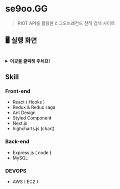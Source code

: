# se9oo.GG

> RIOT API를 활용한 리그오브레전드 전적 검색 사이트

## 🖥 실행 화면 

<br>

<details>
  <summary><strong>이곳을 클릭해 주세요!</strong></summary>
  
### 목차  
[1. 메인](#메인)  
[2. 전적](#전적)  
- [2-1. 인게임](#인게임-정보)  
- [2-2. 전적 상세](#전적-상세-정보)  
- [2-3. 참가자 상세 정보](#참가자-상세-정보)  
- [2-4. 팀 분석 정보](#팀-분석-정보)  
- [2-5. 빌드 정보](#빌드-정보)  
- [2-6. 챔피언별 통계 정보](#챔피언별-통계-정보)  

[3. 로그인](#로그인)  
- [3-1. 회원가입](#회원가입)  
- [3-2. 프로필](#프로필)  

[4. 커뮤니티](#커뮤니티)  
- [4-1. 게시글 작성 및 수정](#게시글-작성-및-수정)  
- [4-2. 댓글 작성 및 삭제](#댓글-작성-및-삭제)  
  
[5. 챔피언](#챔피언)  
- [5-1. 챔피언 상세 정보](#챔피언-상세-정보)  

<br>
  
### 메인
![1. 메인](https://user-images.githubusercontent.com/39517335/169253735-a26f95a4-df5c-4a22-b696-a29a1f44e96d.png)
- 사용자 게임상 닉네임으로 전적을 조회 할 수 있습니다.

[목차로 이동](#목차)

<br>

### 전적
![2. 전적](https://user-images.githubusercontent.com/39517335/169260949-d9e33ba5-6bed-4dff-b5c5-121b6dbfaa9d.png)
![2. 전적-1](https://user-images.githubusercontent.com/39517335/169261096-2e2c6feb-96bf-4d59-88db-aaaf341305ff.png)
- 검색한 사용자의 솔로 랭크, 숙련도 TOP3, 전적 목록 정보를 조회 할 수 있습니다.

[목차로 이동](#목차)

<br>

#### 인게임 정보
![2-1. 인게임](https://user-images.githubusercontent.com/39517335/169260456-bb5f5394-f363-409f-be56-a6dd69cb412e.png)
- 현재 진행중인 게임 정보를 확인 할 수 있습니다.

[목차로 이동](#목차)

<br>

#### 전적 상세 정보
![2-2. 전적 상세](https://user-images.githubusercontent.com/39517335/169274170-a2566583-9b81-4a1b-9b2f-da2af9dd5037.png)
- 진행한 게임에 대한 정보(승패, 진행 시기, 게임 총 시간, 오브젝트 점수, 아이템, 스펠, 룬, 스탯, 참가자)가 표시 됩니다.

[목차로 이동](#목차)

<br>

#### 참가자 상세 정보
![2-3. 참가자 상세](https://user-images.githubusercontent.com/39517335/169274903-531b41ac-5547-40c7-8739-a0e687b9b27d.png)
![2-3. 참가자 상세2](https://user-images.githubusercontent.com/39517335/169275389-0b21cbb7-10e7-4736-810e-3ae6d8a7a44b.png)

- 진행한 게임에 대한 참가자들의 정보(레벨, 스펠, 룬, 스텟, 아이템)가 표시 됩니다.

[목차로 이동](#목차)

<br>

#### 팀 분석 정보
![2-4. 팀 분석](https://user-images.githubusercontent.com/39517335/169275864-37c5d618-db1c-47df-aa22-ce46848123df.png)
- 챔피언에게 가한 피해, 골드 획득량, 챔피언 처치 등 게임 통계를 그래프로 표시 됩니다.

[목차로 이동](#목차)

<br>

#### 빌드 정보
![2-5. 빌드 정보](https://user-images.githubusercontent.com/39517335/169276251-7c8bb9ae-cee0-47b5-a6ef-ac48f5d3f704.png)
- 아이템을 구매/판매한 기록이 타임라인 순으로 표시됩니다.
- 스킬 마스터 순서와 각 레벨에 선택한 스킬이 표시됩니다.
- 선택한 룬과 하위 퍽, 특성 정보가 표시됩니다.

[목차로 이동](#목차)

<br>

#### 챔피언별 통계 정보
![2-6. 챔피언별 통계 정보](https://user-images.githubusercontent.com/39517335/169277472-dff3c2c5-84db-486f-a894-81f4f4c2377f.png)
- 챔피언별 골드 획득, 경험치 획득, CS 정보를 타임라인 순으로 표시됩니다.

[목차로 이동](#목차)

<br>
  
### 로그인
![3. 로그인](https://user-images.githubusercontent.com/39517335/169280806-c43a42f8-1e7a-4282-8aee-abf890acc20b.png)
- 이메일과 비밀번호를 입력하여 로그인 합니다.

[목차로 이동](#목차)

<br>

#### 회원가입
![3-1. 회원가입](https://user-images.githubusercontent.com/39517335/169281201-41140542-89b4-40d7-a8a9-6e74565ebe7d.png)
- 이메일, 닉네임, 비밀번호를 입력하여 회원가입 합니다.
- 비밀번호는 암호화되어 저장됩니다. (bcrypt)

[목차로 이동](#목차)

<br>
  
#### 프로필
![3-2. 프로필](https://user-images.githubusercontent.com/39517335/169285393-88bb9078-6237-4694-a2da-044c810ed0a5.png)
- 로그인한 사용자의 프로필 정보가 표시됩니다.
- 작성글 수, 작성글 목록, 레벨, 가입일이 표시됩니다.
- 비밀번호를 변경 할 수 있습니다.
- 프로필 이미지를 등록 할 수 있습니다.

[목차로 이동](#목차)

<br>
  
### 커뮤니티
![4. ](https://user-images.githubusercontent.com/39517335/169281987-15410599-5d17-44ff-b3dd-264368f825aa.png)
- 커뮤니티 게시글 목록이 조회되어 표시됩니다.
- 게시글 작성, 수정, 삭제가 가능합니다.
- 댓글 작성, 삭제가 가능합니다.
- 게시글에 좋아요 표시를 할 수 있습니다.

[목차로 이동](#목차)

<br>

#### 게시글 작성 및 수정
![4-1 게시글 작성 및 수정](https://user-images.githubusercontent.com/39517335/169281651-98511c88-da98-4ba2-8803-6c2c0dcac00f.png)
- 게시글을 작성하거나 삭제 할 수 있습니다.

[목차로 이동](#목차)

<br>

#### 댓글 작성 및 삭제
![4-2 댓글 작성 및 삭제](https://user-images.githubusercontent.com/39517335/169283657-32bce377-1aba-4011-92a0-b7e599760638.png)
- 댓글 작성하거나 삭제 할 수 있습니다.

[목차로 이동](#목차)

<br>

### 챔피언
![5. 챔피언](https://user-images.githubusercontent.com/39517335/169286515-e7e38191-ef20-4aeb-b4ab-a77fa7e82a12.png)
![5. 챔피언검색](https://user-images.githubusercontent.com/39517335/169287427-b08c1ff6-9d9f-4e01-8d22-9d6d1bfb49b1.gif)
- 리그오브레전드 모든 챔피언 정보를 확인 할 수 있는 페이지입니다.
- 챔피언을 검색 할 수 있습니다.

[목차로 이동](#목차)

<br>

#### 챔피언 상세 정보
![5-1. 챔피언 상세](https://user-images.githubusercontent.com/39517335/169287825-1a4263c1-9395-439c-ad4f-df956e537a1e.png)
![5-1. 챔피언 상세2](https://user-images.githubusercontent.com/39517335/169287992-aac09a9b-be46-428c-983e-499cc5098d99.png)
![5-1. 챔피언 상세3](https://user-images.githubusercontent.com/39517335/169288115-ebacb48b-c40a-4f1d-b937-b245ac65ab82.png)
![5-1. 챔피언 상세4](https://user-images.githubusercontent.com/39517335/169290309-23c542ed-b40c-483e-aa61-0fc670443e51.gif)
- 챔피언의 상세 정보를 확인 할 수 있습니다.
- 챔피언 이름, 간략 스토리, 역할, 직업군, 스킬 정보가 표시되며 기본 스탯정보는 그래프로 표시됩니다.
- 챔피언 한줄평을 등록, 삭제 할 수 있습니다.
- 챔피언 스킨 목록은 캐루셀로 볼 수 있습니다.


[목차로 이동](#목차)

<br>

</details>

## Skill

### Front-end

- React ( Hooks )
- Redux & Redux saga
- Ant Design
- Styled Component
- Next.js
- highcharts.js (chart)

### Back-end

- Express.js ( node )
- MySQL

### DEVOPS

- AWS ( EC2 )
